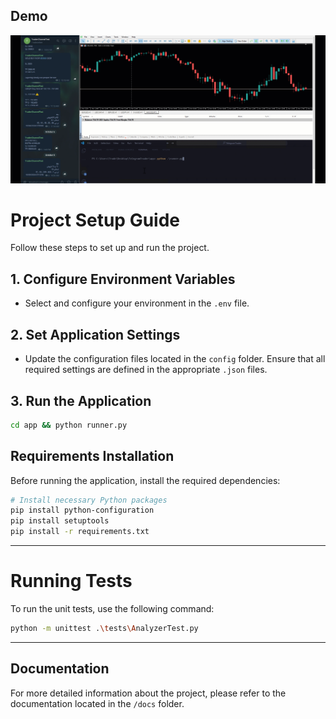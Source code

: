 ## Demo
![Screenshot](HowTo.gif)

# Project Setup Guide

Follow these steps to set up and run the project.

## 1. Configure Environment Variables
- Select and configure your environment in the `.env` file.

## 2. Set Application Settings
- Update the configuration files located in the `config` folder. Ensure that all required settings are defined in the appropriate `.json` files.

## 3. Run the Application
```bash
cd app && python runner.py
```

## Requirements Installation
Before running the application, install the required dependencies:

```bash
# Install necessary Python packages
pip install python-configuration
pip install setuptools
pip install -r requirements.txt
```

---

# Running Tests

To run the unit tests, use the following command:

```bash
python -m unittest .\tests\AnalyzerTest.py
```

---

## Documentation

For more detailed information about the project, please refer to the documentation located in the `/docs` folder.
